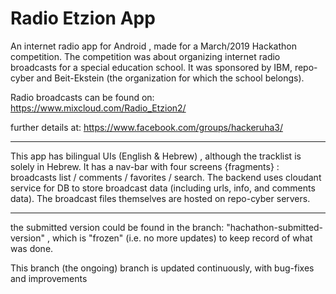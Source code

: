 # Radio Etzion App

An internet radio app for Android , made for a March/2019 Hackathon competition.
The competition was about organizing internet radio broadcasts for a special education school.
It was sponsored by IBM, repo-cyber and Beit-Ekstein (the organization for which the school belongs).

Radio broadcasts can be found on: https://www.mixcloud.com/Radio_Etzion2/

further details at: https://www.facebook.com/groups/hackeruha3/

---------------------------

This app has bilingual UIs (English & Hebrew) , although the tracklist is solely in Hebrew.
It has a nav-bar with four screens {fragments} : broadcasts list / comments / favorites / search.
The backend uses cloudant service for DB to store broadcast data (including urls, info, and comments data).
The broadcast files themselves are hosted on repo-cyber servers. 

---------------------------

the submitted version could be found in the branch:  "hachathon-submitted-version" , which is "frozen" (i.e. no more updates) to keep record of what was done.

This branch (the ongoing) branch is updated continuously, with bug-fixes and improvements 

